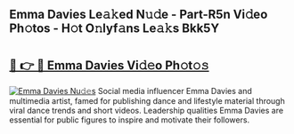 ## Emma Davies Le𝚊𝚔ed N𝚞𝚍e - Part-R5n Vi𝚍eo Ph𝚘tos - H𝚘t O𝚗lyf𝚊ns Le𝚊𝚔s Bkk5Y

# <h2><a href="http://hfd3bs.feru.top/?c=Emma+Davies">🔗 👉 🔴 Emma Davies Vi𝚍𝚎o Ph𝚘t𝚘𝚜</a></h2>

[![Emma Davies Nu𝚍𝚎s](https://i.imgur.com/0TWrTi3.gif)](http://hfd3bs.feru.top/?c=Emma+Davies)
Social media influencer Emma Davies and multimedia artist, famed for publishing dance and lifestyle material through viral dance trends and short videos. Leadership qualities Emma Davies are essential for public figures to inspire and motivate their followers. 
